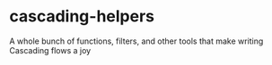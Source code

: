 cascading-helpers
=================

A whole bunch of functions, filters, and other tools that make writing Cascading flows a joy